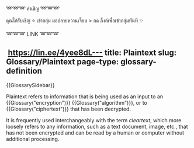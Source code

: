 ➿➿➿ คำเชิญ ➿➿➿

คุณได้รับเชิญ ⭐ เข้ากลุ่ม
มอปลายหวานเจี๊ยบ > กด
ลิ้งค์เพื่อเข้ากลุ่มทันที ✨

➿➿➿ LINK ➿➿➿

 https://lin.ee/4yee8dL---
title: Plaintext
slug: Glossary/Plaintext
page-type: glossary-definition
---

{{GlossarySidebar}}

Plaintext refers to information that is being used as an input to an {{Glossary("encryption")}} {{Glossary("algorithm")}}, or to {{Glossary("ciphertext")}} that has been decrypted.

It is frequently used interchangeably with the term _cleartext_, which more loosely refers to any information, such as a text document, image, etc., that has not been encrypted and can be read by a human or computer without additional processing.
